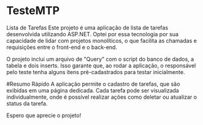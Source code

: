 # TesteMTP

Lista de Tarefas
Este projeto é uma aplicação de lista de tarefas desenvolvida utilizando ASP.NET. Optei por essa tecnologia por sua capacidade de lidar com projetos monolíticos, o que facilita as chamadas e requisições entre o front-end e o back-end.

O projeto inclui um arquivo de "Query" com o script do banco de dados, a tabela e dois inserts. Isso garante que, ao rodar a aplicação, o responsável pelo teste tenha alguns itens pré-cadastrados para testar inicialmente.

#Resumo Rápido
A aplicação permite o cadastro de tarefas, que são exibidas em uma página dedicada. Cada tarefa pode ser visualizada individualmente, onde é possível realizar ações como deletar ou atualizar o status da tarefa.

Espero que aprecie o projeto!
